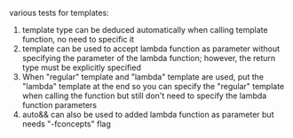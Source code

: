 various tests for templates:
1) template type can be deduced automatically when calling template function, no need to specific it
2) template can be used to accept lambda function as parameter without specifying the parameter of the lambda function; however, the return type must be explicitly specified
3) When "regular" template and "lambda" template are used, put the "lambda" template at the end so you can specify the "regular" template when calling the function but still don't need to specify the lambda function parameters
4) auto&& can also be used to added lambda function as parameter but needs "-fconcepts" flag
